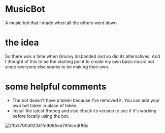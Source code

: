 # MusicBot
A music bot that I made when all the others went down 

# the idea
So there was a time when Groovy disbanded and so did its alternatives. And I thought of this to be the starting point to create my own basic music bot since everyone else seems to be making their own. 

# some helpful comments 
   - The bot doesn't have a token because I've removed it. You can add your own bot token in place of token.
   - Install the latest ffmpeg and also check its version to see if it's working before locally using the bot.

![f3b3700d92341fe9085ed79fdcedf86a](https://user-images.githubusercontent.com/73244900/148053024-5dce150d-ebaf-4d8c-859b-9cdef1ea332a.gif)

